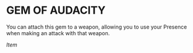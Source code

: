 # GEM OF AUDACITY

You can attach this gem to a weapon, allowing you to use your Presence when making an attack with that weapon.

*Item*